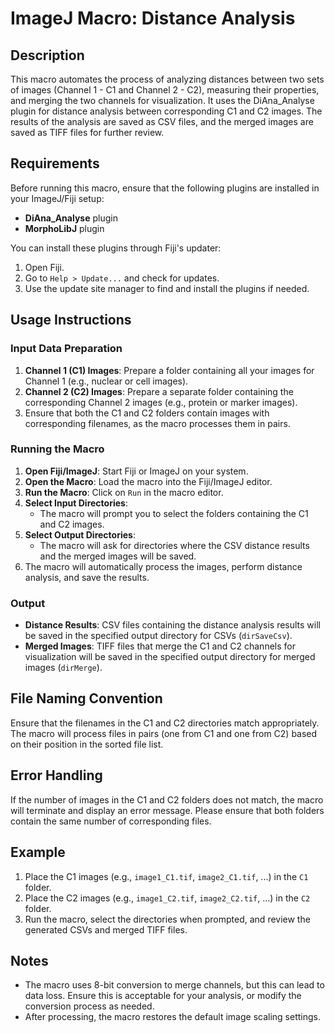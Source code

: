 # ImageJ Macro: Distance Analysis

## Description

This macro automates the process of analyzing distances between two sets of images (Channel 1 - C1 and Channel 2 - C2), measuring their properties, and merging the two channels for visualization. It uses the DiAna_Analyse plugin for distance analysis between corresponding C1 and C2 images. The results of the analysis are saved as CSV files, and the merged images are saved as TIFF files for further review.

## Requirements

Before running this macro, ensure that the following plugins are installed in your ImageJ/Fiji setup:
- **DiAna_Analyse** plugin
- **MorphoLibJ** plugin

You can install these plugins through Fiji's updater:
1. Open Fiji.
2. Go to `Help > Update...` and check for updates.
3. Use the update site manager to find and install the plugins if needed.

## Usage Instructions

### Input Data Preparation

1. **Channel 1 (C1) Images**: Prepare a folder containing all your images for Channel 1 (e.g., nuclear or cell images).
2. **Channel 2 (C2) Images**: Prepare a separate folder containing the corresponding Channel 2 images (e.g., protein or marker images).
3. Ensure that both the C1 and C2 folders contain images with corresponding filenames, as the macro processes them in pairs.

### Running the Macro

1. **Open Fiji/ImageJ**: Start Fiji or ImageJ on your system.
2. **Open the Macro**: Load the macro into the Fiji/ImageJ editor.
3. **Run the Macro**: Click on `Run` in the macro editor.
4. **Select Input Directories**: 
   - The macro will prompt you to select the folders containing the C1 and C2 images.
5. **Select Output Directories**: 
   - The macro will ask for directories where the CSV distance results and the merged images will be saved.
6. The macro will automatically process the images, perform distance analysis, and save the results.

### Output

- **Distance Results**: CSV files containing the distance analysis results will be saved in the specified output directory for CSVs (`dirSaveCsv`).
- **Merged Images**: TIFF files that merge the C1 and C2 channels for visualization will be saved in the specified output directory for merged images (`dirMerge`).

## File Naming Convention

Ensure that the filenames in the C1 and C2 directories match appropriately. The macro will process files in pairs (one from C1 and one from C2) based on their position in the sorted file list.

## Error Handling

If the number of images in the C1 and C2 folders does not match, the macro will terminate and display an error message. Please ensure that both folders contain the same number of corresponding files.

## Example

1. Place the C1 images (e.g., `image1_C1.tif`, `image2_C1.tif`, ...) in the `C1` folder.
2. Place the C2 images (e.g., `image1_C2.tif`, `image2_C2.tif`, ...) in the `C2` folder.
3. Run the macro, select the directories when prompted, and review the generated CSVs and merged TIFF files.

## Notes

- The macro uses 8-bit conversion to merge channels, but this can lead to data loss. Ensure this is acceptable for your analysis, or modify the conversion process as needed.
- After processing, the macro restores the default image scaling settings.

